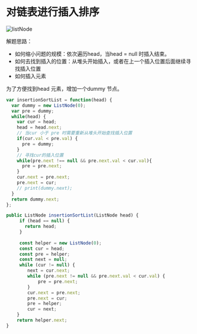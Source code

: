 # 对链表进行插入排序



![listNode](https://tva1.sinaimg.cn/large/007S8ZIlgy1gfv2wdkzqlj31560l6jur.jpg)



解题思路：

- 如何缩小问题的规模：依次遍历head，当head = null 时插入结束。
- 如何去找到插入的位置：从堆头开始插入，或者在上一个插入位置后面继续寻找插入位置
- 如何插入元素

为了方便找到head 元素，增加一个dummy 节点。

```js
var insertionSortList = function(head) {
  var dummy = new ListNode(0);
  var pre = dummy;
  while(head) {
    var cur = head;
    head = head.next;
    // 当cur 小于 pre 时需要重新从堆头开始查找插入位置
    if(cur.val < pre.val) {
      pre = dummy;
    }
    // 寻找cur的插入位置
    while(pre.next !== null && pre.next.val < cur.val){
      pre = pre.next;
    }
    cur.next = pre.next;
    pre.next = cur;
    // print(dummy.next);
  }
  return dummy.next;
};

```





```js
public ListNode insertionSortList(ListNode head) {
     if (head == null) {
       return head;
     }
         
     const helper = new ListNode(0);
     const cur = head;
     const pre = helper;
     const next = null;
     while (cur != null) {
        next = cur.next;
        while (pre.next != null && pre.next.val < cur.val) {
            pre = pre.next;
        }
        cur.next = pre.next;
        pre.next = cur;
        pre = helper;
        cur = next;
    }
    return helper.next;
}
```

